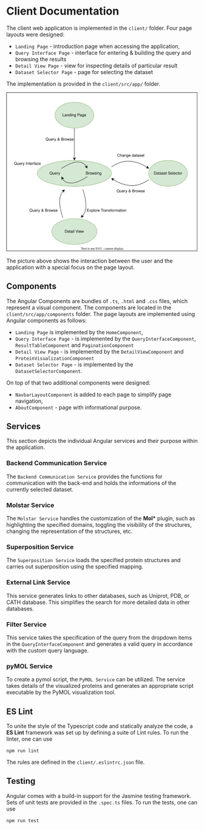# Client Documentation
The client web application is implemented in the `client/` folder. Four page layouts were designed:
* `Landing Page` - introduction page when accessing the application,
* `Query Interface Page` - interface for entering & building the query and browsing the results
* `Detail View Page` - view for inspecting details of particular result
* `Dataset Selector Page` - page for selecting the dataset

The implementation is provided in the `client/src/app/` folder.

![Page Navigation](https://github.com/skrhakv/ProteInspector/blob/master/documentation/media/page-navigation.svg)

The picture above shows the interaction between the user and the application with a special focus on the page layout.

## Components
The Angular Components are bundles of `.ts`, `.html` and `.css` files, which represent a visual component. The components are located in the `client/src/app/components` folder. The page layouts are implemented using Angular components as follows:
* `Landing Page` is implemented by the `HomeComponent`,
* `Query Interface Page` - is implemented by the `QueryInterfaceComponent`, `ResultTableComponent` and `PaginationComponent`
* `Detail View Page` - is implemented by the `DetailViewComponent` and `ProteinVisualizationComponent`
* `Dataset Selector Page` - is implemented by the `DatasetSelectorComponent`.

On top of that two additional components were designed:
* `NavbarLayoutComponent` is added to each page to simplify page navigation,
* `AboutComponent` - page with informational purpose.

## Services
This section depicts the individual Angular services and their purpose within the application.

### Backend Communication Service
The `Backend Communication Service` provides the functions for communication with the back-end and holds the informations of the currently selected dataset.
### Molstar Service
The `Molstar Service` handles the customization of the **Mol\*** plugin, such as highlighting the specified domains, toggling the visibility of the structures, changing the representation of the structures, etc.
### Superposition Service
The `Superposition Service` loads the specified protein structures and carries out superposition using the specified mapping.
### External Link Service
This service generates links to other databases, such as Uniprot, PDB, or CATH database. This simplifies the search for more detailed data in other databases.
### Filter Service
This service takes the specification of the query from the dropdown items in the `QueryInterfaceComponent` and generates a valid query in accordance with the custom query language.
### pyMOL Service
To create a pymol script, the `PyMOL Service` can be utilized. The service takes details of the visualized proteins and generates an appropriate script executable by the PyMOL visualization tool.

## ES Lint
To unite the style of the Typescript code and statically analyze the code, a **ES Lint** framework was set up by defining a suite of Lint rules. To run the linter, one can use
```
npm run lint
```
The rules are defined in the `client/.eslintrc.json` file.

## Testing
Angular comes with a build-in support for the Jasmine testing framework. Sets of unit tests are provided in the `.spec.ts` files. To run the tests, one can use
```
npm run test
```
